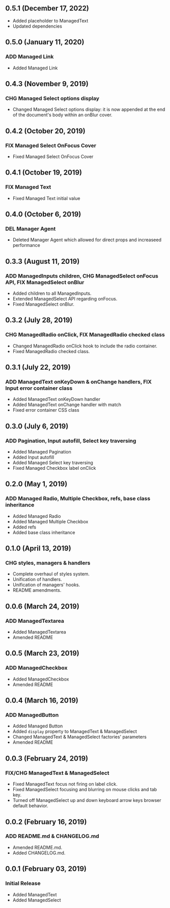 ## 0.5.1 (December 17, 2022)
* Added placeholder to ManagedText
* Updated dependencies

## 0.5.0 (January 11, 2020)
### ADD Managed Link
* Added Managed Link

## 0.4.3 (November 9, 2019)
### CHG Managed Select options display
* Changed Managed Select options display: it is now appended at the end of the document's body within an onBlur cover.

## 0.4.2 (October 20, 2019)
### FIX Managed Select OnFocus Cover
* Fixed Managed Select OnFocus Cover

## 0.4.1 (October 19, 2019)
### FIX Managed Text
* Fixed Managed Text initial value

## 0.4.0 (October 6, 2019)
### DEL Manager Agent
* Deleted Manager Agent which allowed for direct props and increaseed performance

## 0.3.3 (August 11, 2019)
### ADD ManagedInputs children, CHG ManagedSelect onFocus API, FIX ManagedSelect onBlur
* Added children to all ManagedInputs.
* Extended ManagedSelect API regarding onFocus.
* Fixed ManagedSelect onBlur.

## 0.3.2 (July 28, 2019)
### CHG ManagedRadio onClick, FIX ManagedRadio checked class
* Changed ManagedRadio onClick hook to include the radio container.
* Fixed ManagedRadio checked class.

## 0.3.1 (July 22, 2019)
### ADD ManagedText onKeyDown & onChange handlers, FIX Input error container class
* Added ManagedText onKeyDown handler
* Added ManagedText onChange handler with match
* Fixed error container CSS class

## 0.3.0 (July 6, 2019)
### ADD Pagination, Input autofill, Select key traversing
* Added Managed Pagination
* Added Input autofill
* Added Managed Select key traversing
* Fixed Managed Checkbox label onClick

## 0.2.0 (May 1, 2019)
### ADD Managed Radio, Multiple Checkbox, refs, base class inheritance
* Added Managed Radio
* Added Managed Multiple Checkbox
* Added refs
* Added base class inheritance

## 0.1.0 (April 13, 2019)
### CHG styles, managers & handlers
* Complete overhaul of styles system.
* Unification of handlers.
* Unification of managers' hooks.
* README amendments.

## 0.0.6 (March 24, 2019)
### ADD ManagedTextarea
* Added ManagedTextarea
* Amended README

## 0.0.5 (March 23, 2019)
### ADD ManagedCheckbox
* Added ManagedCheckbox
* Amended README

## 0.0.4 (March 16, 2019)
### ADD ManagedButton
* Added Managed Button
* Added `display` property to ManagedText & ManagedSelect
* Changed ManagedText & ManagedSelect factories' parameters
* Amended README

## 0.0.3 (February 24, 2019)
### FIX/CHG ManagedText & ManagedSelect
* Fixed ManagedText focus not firing on label click.
* Fixed ManagedSelect focusing and blurring on mouse clicks and tab key.
* Turned off ManagedSelect up and down keyboard arrow keys browser default behavior.

## 0.0.2 (February 16, 2019)
### ADD README.md & CHANGELOG.md
* Amended README.md.
* Added CHANGELOG.md.

## 0.0.1 (February 03, 2019)
### Initial Release
* Added ManagedText
* Added ManagedSelect
